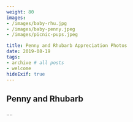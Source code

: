 ```yaml
---
weight: 80
images:
- /images/baby-rhu.jpg
- /images/baby-penny.jpeg
- /images/picnic-pups.jpeg

title: Penny and Rhubarb Appreciation Photos
date: 2019-08-19
tags:
- archive # all posts
- welcome
hideExif: true
---
```


## Penny and Rhubarb

....
